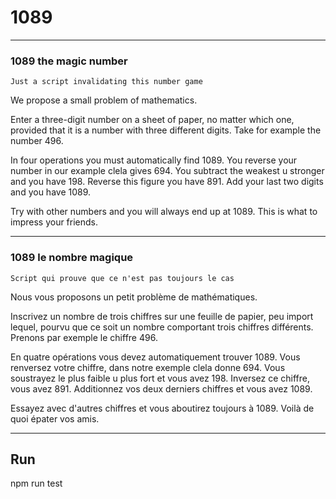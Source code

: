 # 1089 #
___

### 1089 the magic number ###

`Just a script invalidating this number game`

We propose a small problem of mathematics.

Enter a three-digit number on a sheet of paper, no matter which one, provided that it is a number with three different digits. Take for example the number 496.

In four operations you must automatically find 1089. You reverse your number in our example clela gives 694. You subtract the weakest u stronger and you have 198. Reverse this figure you have 891. Add your last two digits and you have 1089.

Try with other numbers and you will always end up at 1089. This is what to impress your friends.
___
### 1089 le nombre magique ###

`Script qui prouve que ce n'est pas toujours le cas`

Nous vous proposons un petit problème de mathématiques.

Inscrivez un nombre de trois chiffres sur une feuille de papier, peu import lequel, pourvu que ce soit un nombre comportant trois chiffres différents. Prenons par exemple le chiffre 496.

En quatre opérations vous devez automatiquement trouver 1089. Vous renversez votre chiffre, dans notre exemple clela donne 694. Vous soustrayez le plus faible u plus fort et vous avez 198. Inversez ce chiffre, vous avez 891. Additionnez vos deux derniers chiffres et vous avez 1089.

Essayez avec d'autres chiffres et vous aboutirez toujours à 1089. Voilà de quoi épater vos amis.

___
## Run ##
npm run test